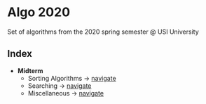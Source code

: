 # Algo 2020

Set of algorithms from the 2020 spring semester @ USI University

## Index

- **Midterm**
  - Sorting Algorithms -> [navigate](https://github.com/edoriggio/algo2020/tree/master/midterm/sorting)
  - Searching -> [navigate](https://github.com/edoriggio/algo2020/tree/master/midterm/searching)
  - Miscellaneous -> [navigate](https://github.com/edoriggio/algo2020/tree/master/midterm/misc)
